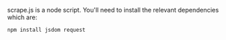 scrape.js is a node script. You'll need to install the relevant dependencies which are:

    npm install jsdom request

